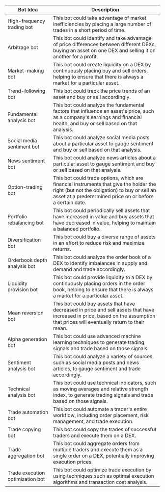 Bot Idea | Description
---------|------------
High-frequency trading bot | This bot could take advantage of market inefficiencies by placing a large number of trades in a short period of time.
Arbitrage bot | This bot could identify and take advantage of price differences between different DEXs, buying an asset on one DEX and selling it on another for a profit.
Market-making bot | This bot could create liquidity on a DEX by continuously placing buy and sell orders, helping to ensure that there is always a market for a particular asset.
Trend-following bot | This bot could track the price trends of an asset and buy or sell accordingly.
Fundamental analysis bot | This bot could analyze the fundamental factors that influence an asset's price, such as a company's earnings and financial health, and buy or sell based on that analysis.
Social media sentiment bot | This bot could analyze social media posts about a particular asset to gauge sentiment and buy or sell based on that analysis.
News sentiment bot | This bot could analyze news articles about a particular asset to gauge sentiment and buy or sell based on that analysis.
Option-trading bot | This bot could trade options, which are financial instruments that give the holder the right (but not the obligation) to buy or sell an asset at a predetermined price on or before a certain date.
Portfolio rebalancing bot | This bot could periodically sell assets that have increased in value and buy assets that have decreased in value, helping to maintain a balanced portfolio.
Diversification bot | This bot could buy a diverse range of assets in an effort to reduce risk and maximize returns.
Orderbook depth analysis bot | This bot could analyze the order book of a DEX to identify imbalances in supply and demand and trade accordingly.
Liquidity provision bot | This bot could provide liquidity to a DEX by continuously placing orders in the order book, helping to ensure that there is always a market for a particular asset.
Mean reversion bot | This bot could buy assets that have decreased in price and sell assets that have increased in price, based on the assumption that prices will eventually return to their mean.
Alpha generation bot | This bot could use advanced machine learning techniques to generate trading signals and trade based on those signals.
Sentiment analysis bot | This bot could analyze a variety of sources, such as social media posts and news articles, to gauge sentiment and trade accordingly.
Technical analysis bot | This bot could use technical indicators, such as moving averages and relative strength index, to generate trading signals and trade based on those signals.
Trade automation bot | This bot could automate a trader's entire workflow, including order placement, risk management, and trade execution.
Trade copying bot | This bot could copy the trades of successful traders and execute them on a DEX.
Trade aggregation bot | This bot could aggregate orders from multiple traders and execute them as a single order on a DEX, potentially improving execution prices.
Trade execution optimization bot | This bot could optimize trade execution by using techniques such as optimal execution algorithms and transaction cost analysis.